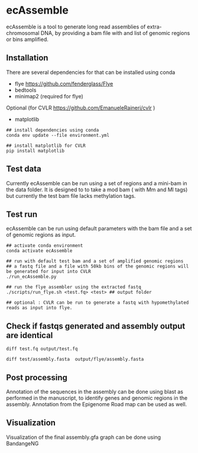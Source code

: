 # ecAssemble
ecAssemble is a tool to generate long read assemblies of extra-chromosomal DNA, by providing a bam file with and list of genomic regions or bins amplified.

## Installation 
There are several dependencies for that can be installed using conda 
- flye <https://github.com/fenderglass/Flye> 
- bedtools 
- minimap2 (required for flye)

Optional (for CVLR <https://github.com/EmanueleRaineri/cvlr> ) 
- matplotlib 

```
## install dependencies using conda 
conda env update --file environment.yml

## install matplotlib for CVLR
pip install matplotlib

```

## Test data 
Currently ecAssemble can be run using a set of regions and a mini-bam in the data folder. It is designed to to take a mod bam ( with Mm and Ml tags) but currently the test bam file lacks methylation tags. 

## Test run
ecAssemble can be run using default parameters with the bam file and a set of genomic regions as input. 
```
## activate conda environment
conda activate ecAssemble

## run with default test bam and a set of amplified genomic regions
## a fastq file and a file with 50kb bins of the genomic regions will be generated for input into CVLR 
./run_ecAssemble.py 

## run the flye assembler using the extracted fastq
./scripts/run_flye.sh <test.fq> <test> ## output folder

## optional : CVLR can be run to generate a fastq with hypomethylated reads as input into flye.
```

## Check if fastqs generated and assembly output are identical

```
diff test.fq output/test.fq

diff test/assembly.fasta  output/flye/assembly.fasta
```


## Post processing
Annotation of the sequences in the assembly can be done using blast as performed in the manuscript, to identify genes and genomic regions in the assembly. Annotation from the Epigenome Road map can be used as well. 

## Visualization
Visualization of the final assembly.gfa graph can be done using BandangeNG
